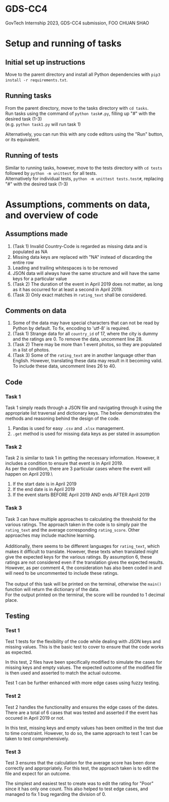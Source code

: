 # GDS-CC4
GovTech Internship 2023, GDS-CC4 submission, FOO CHUAN SHAO

# Setup and running of tasks

## Initial set up instructions
Move to the parent directory and install all Python dependencies with `pip3 install -r requirements.txt`.

## Running tasks
From the parent directory, move to the tasks directory with `cd tasks`. \
Run tasks using the command of `python task#.py`, filling up "#" with the desired task (1-3) \
(e.g. `python task1.py` will run task 1)

Alternatively, you can run this with any code editors using the "Run" button, or its equivalent.

## Running of tests
Similar to running tasks, however, move to the tests directory with `cd tests` followed by `python -m unittest` for all tests.\
Alternatively for individual tests, `python -m unittest tests.test#`, replacing "#" with the desired task (1-3)

# Assumptions, comments on data, and overview of code
## Assumptions made
1. (Task 1) Invalid Country-Code is regarded as missing data and is populated as NA
2. Missing data keys are replaced with "NA" instead of discarding the entire row
3. Leading and trailing whitespaces is to be removed
4. JSON data will always have the same structure and will have the same keys for a particular value
5. (Task 2) The duration of the event in April 2019 does not matter, as long as it has occurred for at least a second in April 2019.
6. (Task 3) Only exact matches in `rating_text` shall be considered.

## Comments on data
1. Some of the data may have special characters that can not be read by Python by default. To fix, encoding to 'utf-8' is required.
2. (Task 1) Strange data for all `country_id` of 17, where the city is dummy and the ratings are 0. To remove the data, uncomment line 28.
3. (Task 2) There may be more than 1 event photos, so they are populated in a list of photos.
4. (Task 3) Some of the `rating_text` are in another language other than English. However, translating these data may result in it becoming valid. To include these data, uncomment lines 26 to 40.

## Code
### Task 1
Task 1 simply reads through a JSON file and navigating through it using the appropriate list traversal and dictionary keys. The below demonstrates the methods and reasoning behind the design of the code.
1. Pandas is used for easy `.csv` and `.xlsx` management.
2. `.get` method is used for missing data keys as per stated in assumption 

### Task 2
Task 2 is similar to task 1 in getting the necessary information. However, it includes a condition to ensure that event is in April 2019.\
As per the condition, there are 3 particular cases where the event will happen on April 2019.\
1. If the start date is in April 2019
2. If the end date is in April 2019
3. If the event starts BEFORE April 2019 AND ends AFTER April 2019

### Task 3
Task 3 can have multiple approaches to calculating the threshold for the various ratings. The approach taken in the code is to simply pair the `rating_text` and the average corresponding `rating_score`. Other approaches may include machine learning.\
</br>
Additionally, there seems to be different languages for `rating_text`, which makes it difficult to translate. However, these texts when translated might give the expected keys for the various ratings. By assumption 6, these ratings are not considered even if the translation gives the expected results. \
However, as per comment 4, the consideration has also been coded in and will need to be uncommented to include these ratings. \
</br>
The output of this task will be printed on the terminal, otherwise the `main()` function will return the dictionary of the data.\
For the output printed on the terminal, the score will be rounded to 1 decimal place. 

## Testing
### Test 1
Test 1 tests for the flexibility of the code while dealing with JSON keys and missing values. This is the basic test to cover to ensure that the code works as expected. 

In this test, 2 files have been specifically modified to simulate the cases for missing keys and empty values. The expected outcome of the modified file is then used and asserted to match the actual outcome.

Test 1 can be further enhanced with more edge cases using fuzzy testing.

### Test 2
Test 2 handles the functionality and ensures the edge cases of the dates. There are a total of 6 cases that was tested and asserted if the event has occured in April 2019 or not.

In this test, missing keys and empty values has been omitted in the test due to time constraint. However, to do so, the same approach to test 1 can be taken to test comprehensively.

### Test 3
Test 3 ensures that the calculation for the average score has been done correctly and appropriately. For this test, the approach taken is to edit the file and expect for an outcome. 

The simplest and easiest test to create was to edit the rating for "Poor" since it has only one count. This also helped to test edge cases, and managed to fix 1 bug regarding the division of 0.